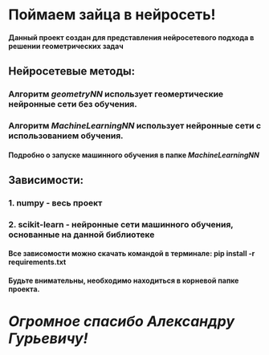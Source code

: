 # Поймаем зайца в нейросеть!
#### Данный проект создан для представления нейросетевого подхода в решении геометрических задач

## Нейросетевые методы:
### Алгоритм _geometryNN_ использует геомертические нейронные сети без обучения.
### Алгоритм _MachineLearningNN_ использует нейронные сети с использованием обучения.
#### Подробно о запуске машинного обучения в папке _MachineLearningNN_

## Зависимости:
### 1. numpy -  весь проект
### 2. scikit-learn - нейронные сети машинного обучения, основанные на данной библиотеке
#### Все зависомости можно скачать командой в терминале: pip install -r requirements.txt
#### Будьте внимательны, необходимо находиться в корневой папке проекта.
# _Огромное спасибо Александру Гурьевичу!_
